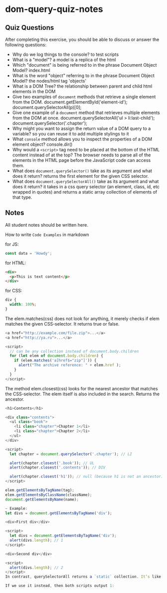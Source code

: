 # dom-query-quiz-notes

## Quiz Questions

After completing this exercise, you should be able to discuss or answer the following questions:

- Why do we log things to the console?
  to test scripts
- What is a "model"?
  a model is a replica of the html
- Which "document" is being referred to in the phrase Document Object Model?
  index.html
- What is the word "object" referring to in the phrase Document Object Model?
  the nodes/html tag 'objects'
- What is a DOM Tree?
  the relationship between parent and child html elements in the DOM
- Give two examples of `document` methods that retrieve a single element from the DOM.
  document.getElementById('element-id');
  document.querySelectorAll(p)[0];
- Give one example of a `document` method that retrieves multiple elements from the DOM at once.
  document.querySelectorAll('ul > li:last-child');
  document.querySelector('.chapter');
- Why might you want to assign the return value of a DOM query to a variable?
  so you can reuse it to add multiple stylings to it
- What `console` method allows you to inspect the properties of a DOM element object?
  console.dir()
- Why would a `<script>` tag need to be placed at the bottom of the HTML content instead of at the top?
  The browser needs to parse all of the elements in the HTML page before the JavaScript code can access them.
- What does `document.querySelector()` take as its argument and what does it return?
  returns the first element for the given CSS selector.
- What does `document.querySelectorAll()` take as its argument and what does it return?
  it takes in a css query selector (an element, class, id, etc wrapped in quotes) and returns a static array collection of elements of that type.

## Notes

All student notes should be written here.

How to write `Code Examples` in markdown

for JS:

```javascript
const data = 'Howdy';
```

for HTML:

```html
<div>
  <p>This is text content</p>
</div>
```

for CSS:

```css
div {
  width: 100%;
}
```

The elem.matches(css) does not look for anything, it merely checks if elem matches the given CSS-selector. It returns true or false.

```javascript
<a href="http://example.com/file.zip">...</a>
<a href="http://ya.ru">...</a>

<script>
  // can be any collection instead of document.body.children
  for (let elem of document.body.children) {
    if (elem.matches('a[href$="zip"]')) {
      alert("The archive reference: " + elem.href );
    }
  }
</script>
```

The method elem.closest(css) looks for the nearest ancestor that matches the CSS-selector. The elem itself is also included in the search. Returns the ancestor.

```javascript
<h1>Contents</h1>

<div class="contents">
  <ul class="book">
    <li class="chapter">Chapter 1</li>
    <li class="chapter">Chapter 2</li>
  </ul>
</div>

<script>
  let chapter = document.querySelector('.chapter'); // LI

  alert(chapter.closest('.book')); // UL
  alert(chapter.closest('.contents')); // DIV

  alert(chapter.closest('h1')); // null (because h1 is not an ancestor)
</script>
```

```javascript
elem.getElementsByTagName(tag);
elem.getElementsByClassName(className);
document.getElementsByName(name);

~ Example:
let divs = document.getElementsByTagName('div');
```

```javascript
<div>First div</div>

<script>
  let divs = document.getElementsByTagName('div');
  alert(divs.length); // 1
</script>

<div>Second div</div>

<script>
  alert(divs.length); // 2
</script>
In contrast, querySelectorAll returns a `static` collection. It’s like a fixed array of elements.

If we use it instead, then both scripts output 1:
```
